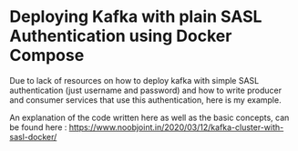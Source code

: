 # Deploying Kafka with plain SASL Authentication using Docker Compose
Due to lack of resources on how to deploy kafka with simple SASL authentication (just username and password) and how to write producer and consumer services that use this authentication, here is my example.

An explanation of the code written here as well as the basic concepts, can be found here :
https://www.noobjoint.in/2020/03/12/kafka-cluster-with-sasl-docker/
